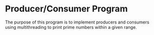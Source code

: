 # Producer/Consumer Program 
The purpose of this program is to implement producers and consumers using multithreading to print prime numbers within a given range.
